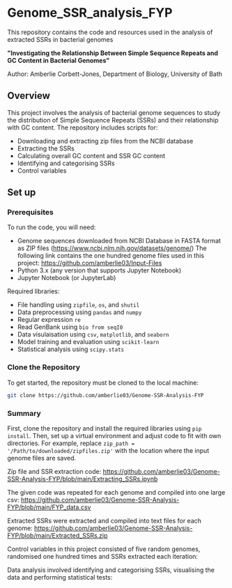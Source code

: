 # Genome_SSR_analysis_FYP
This repository contains the code and resources used in the analysis of extracted SSRs in bacterial genomes

**"Investigating the Relationship Between Simple Sequence Repeats and GC Content in Bacterial Genomes"**

Author: Amberlie Corbett-Jones, Department of Biology, University of Bath 

## Overview
This project involves the analysis of bacterial genome sequences to study the distribution of Simple Sequence Repeats (SSRs) and their relationship with GC content. The repository includes scripts for:
- Downloading and extracting zip files from the NCBI database
- Extracting the SSRs
- Calculating overall GC content and SSR GC content
- Identifying and categorising SSRs
- Control variables

## Set up

### Prerequisites
To run the code, you will need:
- Genome sequences downloaded from NCBI Database in FASTA format as ZIP files (https://www.ncbi.nlm.nih.gov/datasets/genome/)
  The following link contains the one hundred genome files used in this project: https://github.com/amberlie03/Input-Files
- Python 3.x (any version that supports Jupyter Notebook)
- Jupyter Notebook (or JupyterLab)

Required libraries:
- File handling using `zipfile`, `os`, and `shutil`
- Data preprocessing using `pandas` and `numpy`
- Regular expression `re`
- Read GenBank using `bio from seqI0`
- Data visulaisation using `csv`, `matplotlib`, and `seaborn`
- Model training and evaluation using `scikit-learn`
- Statistical analysis using `scipy.stats`

### Clone the Repository
To get started, the repository must be cloned to the local machine:

```bash
git clone https://github.com/amberlie03/Genome-SSR-Analysis-FYP
```

### Summary 
First, clone the repository and install the required libraries using `pip install`. Then, set up a virtual environment and adjust code to fit with own directories. 
For example, replace `zip_path = '/Path/to/downloaded/zipfiles.zip'` with the location where the input genome files are saved. 

Zip file and SSR extraction code: https://github.com/amberlie03/Genome-SSR-Analysis-FYP/blob/main/Extracting_SSRs.ipynb

The given code was repeated for each genome and compiled into one large csv: https://github.com/amberlie03/Genome-SSR-Analysis-FYP/blob/main/FYP_data.csv

Extracted SSRs were extracted and compiled into text files for each genome: https://github.com/amberlie03/Genome-SSR-Analysis-FYP/blob/main/Extracted_SSRs.zip

Control variables in this project consisted of five random genomes, randomised one hundred times and SSRs extracted each iteration: 

Data analysis involved identifying and categorising SSRs, visualising the data and performing statistical tests: 
